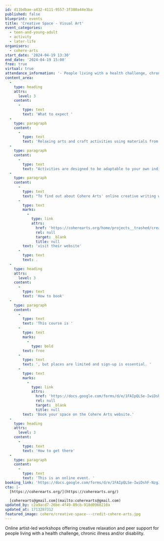 ```yaml
---
id: d11bdbae-a432-4111-9557-3f380a44e3ba
published: false
blueprint: events
title: 'Creative Space - Visual Art'
event_categories:
  - teen-and-young-adult
  - activity
  - later-life
organisers:
  - cohere-arts
start_date: '2024-04-19 13:30'
end_date: '2024-04-19 15:00'
free: true
virtual: true
attendance_information: '- People living with a health challenge, chronic illness, and/or disability'
content_area:
  -
    type: heading
    attrs:
      level: 3
    content:
      -
        type: text
        text: 'What to expect '
  -
    type: paragraph
    content:
      -
        type: text
        text: 'Relaxing arts and craft activities using materials from around your home. Good for mindfulness, coordination and letting your imagination flow. Have a go yourself, invite family members to join you, or sit back and watch what others create in our informal online workshops.'
  -
    type: paragraph
    content:
      -
        type: text
        text: "Activities are designed to be adaptable to your own individual needs and energy levels.\_Delivered via ZOOM. "
  -
    type: paragraph
    content:
      -
        type: text
        text: "To find out about Cohere Arts' online creative writing workshops and singing workshops "
      -
        type: text
        marks:
          -
            type: link
            attrs:
              href: 'https://coherearts.org/home/projects__trashed/creativespace/'
              rel: null
              target: _blank
              title: null
        text: 'visit their website'
      -
        type: text
        text: .
  -
    type: heading
    attrs:
      level: 3
    content:
      -
        type: text
        text: 'How to book'
  -
    type: paragraph
    content:
      -
        type: text
        text: 'This course is '
      -
        type: text
        marks:
          -
            type: bold
        text: free
      -
        type: text
        text: ', but places are limited and sign-up is essential. '
      -
        type: text
        marks:
          -
            type: link
            attrs:
              href: 'https://docs.google.com/forms/d/e/1FAIpQLSe-IwiDshF-NzgJGn0b0WUf1royKwb7yHEcujae3BUGrere5w/viewform'
              rel: null
              target: _blank
              title: null
        text: 'Book your space on the Cohere Arts website.'
  -
    type: heading
    attrs:
      level: 3
    content:
      -
        type: text
        text: 'How to get there'
  -
    type: paragraph
    content:
      -
        type: text
        text: 'This is an online event. '
booking_link: 'https://docs.google.com/forms/d/e/1FAIpQLSe-IwiDshF-NzgJGn0b0WUf1royKwb7yHEcujae3BUGrere5w/viewform'
cta: |-
  [https://coherearts.org/](https://coherearts.org/)

  [coherearts@gmail.com](mailto:coherearts@gmail.com)
updated_by: c2a9acd7-26be-4f49-89cb-918d0960210a
updated_at: 1713287312
featured_image: cohere/creative-space---credit-cohere-arts.jpg
---
```

Online artist-led workshops offering creative relaxation and peer support for people living with a health challenge, chronic illness and/or disability.
